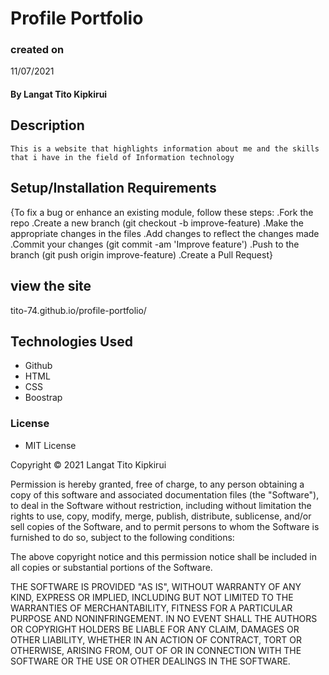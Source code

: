 # Profile Portfolio
### created on
 11/07/2021
#### By **Langat Tito Kipkirui**

## Description

    This is a website that highlights information about me and the skills that i have in the field of Information technology
 
## Setup/Installation Requirements

{To fix a bug or enhance an existing module, follow these steps: .Fork the repo .Create a new branch (git checkout -b improve-feature) .Make the appropriate changes in the files .Add changes to reflect the changes made .Commit your changes (git commit -am 'Improve feature') .Push to the branch (git push origin improve-feature) .Create a Pull Request}
## view the site 
  tito-74.github.io/profile-portfolio/
## Technologies Used
* Github 
* HTML
* CSS 
* Boostrap 

### License
* MIT License

Copyright &copy; 2021 Langat Tito Kipkirui

Permission is hereby granted, free of charge, to any person obtaining a copy
of this software and associated documentation files (the "Software"), to deal
in the Software without restriction, including without limitation the rights
to use, copy, modify, merge, publish, distribute, sublicense, and/or sell
copies of the Software, and to permit persons to whom the Software is
furnished to do so, subject to the following conditions:

The above copyright notice and this permission notice shall be included in all
copies or substantial portions of the Software.

THE SOFTWARE IS PROVIDED "AS IS", WITHOUT WARRANTY OF ANY KIND, EXPRESS OR
IMPLIED, INCLUDING BUT NOT LIMITED TO THE WARRANTIES OF MERCHANTABILITY,
FITNESS FOR A PARTICULAR PURPOSE AND NONINFRINGEMENT. IN NO EVENT SHALL THE
AUTHORS OR COPYRIGHT HOLDERS BE LIABLE FOR ANY CLAIM, DAMAGES OR OTHER
LIABILITY, WHETHER IN AN ACTION OF CONTRACT, TORT OR OTHERWISE, ARISING FROM,
OUT OF OR IN CONNECTION WITH THE SOFTWARE OR THE USE OR OTHER DEALINGS IN THE
SOFTWARE. 